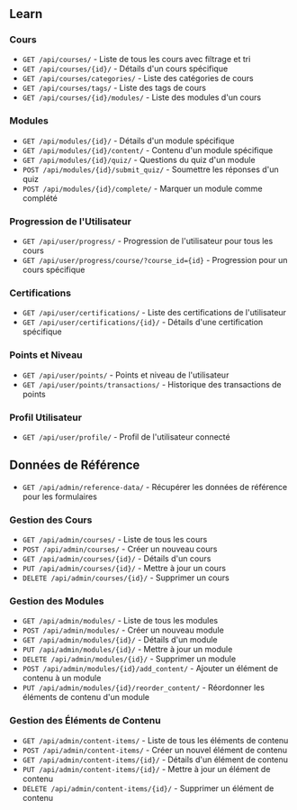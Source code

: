 #

## Learn

### Cours

- `GET /api/courses/` - Liste de tous les cours avec filtrage et tri
- `GET /api/courses/{id}/` - Détails d'un cours spécifique
- `GET /api/courses/categories/` - Liste des catégories de cours
- `GET /api/courses/tags/` - Liste des tags de cours
- `GET /api/courses/{id}/modules/` - Liste des modules d'un cours

### Modules

- `GET /api/modules/{id}/` - Détails d'un module spécifique
- `GET /api/modules/{id}/content/` - Contenu d'un module spécifique
- `GET /api/modules/{id}/quiz/` - Questions du quiz d'un module
- `POST /api/modules/{id}/submit_quiz/` - Soumettre les réponses d'un quiz
- `POST /api/modules/{id}/complete/` - Marquer un module comme complété

### Progression de l'Utilisateur

- `GET /api/user/progress/` - Progression de l'utilisateur pour tous les cours
- `GET /api/user/progress/course/?course_id={id}` - Progression pour un cours spécifique

### Certifications

- `GET /api/user/certifications/` - Liste des certifications de l'utilisateur
- `GET /api/user/certifications/{id}/` - Détails d'une certification spécifique

### Points et Niveau

- `GET /api/user/points/` - Points et niveau de l'utilisateur
- `GET /api/user/points/transactions/` - Historique des transactions de points

### Profil Utilisateur

- `GET /api/user/profile/` - Profil de l'utilisateur connecté

## Données de Référence

- `GET /api/admin/reference-data/` - Récupérer les données de référence pour les formulaires

### Gestion des Cours

- `GET /api/admin/courses/` - Liste de tous les cours
- `POST /api/admin/courses/` - Créer un nouveau cours
- `GET /api/admin/courses/{id}/` - Détails d'un cours
- `PUT /api/admin/courses/{id}/` - Mettre à jour un cours
- `DELETE /api/admin/courses/{id}/` - Supprimer un cours

### Gestion des Modules

- `GET /api/admin/modules/` - Liste de tous les modules
- `POST /api/admin/modules/` - Créer un nouveau module
- `GET /api/admin/modules/{id}/` - Détails d'un module
- `PUT /api/admin/modules/{id}/` - Mettre à jour un module
- `DELETE /api/admin/modules/{id}/` - Supprimer un module
- `POST /api/admin/modules/{id}/add_content/` - Ajouter un élément de contenu à un module
- `PUT /api/admin/modules/{id}/reorder_content/` - Réordonner les éléments de contenu d'un module

### Gestion des Éléments de Contenu

- `GET /api/admin/content-items/` - Liste de tous les éléments de contenu
- `POST /api/admin/content-items/` - Créer un nouvel élément de contenu
- `GET /api/admin/content-items/{id}/` - Détails d'un élément de contenu
- `PUT /api/admin/content-items/{id}/` - Mettre à jour un élément de contenu
- `DELETE /api/admin/content-items/{id}/` - Supprimer un élément de contenu

